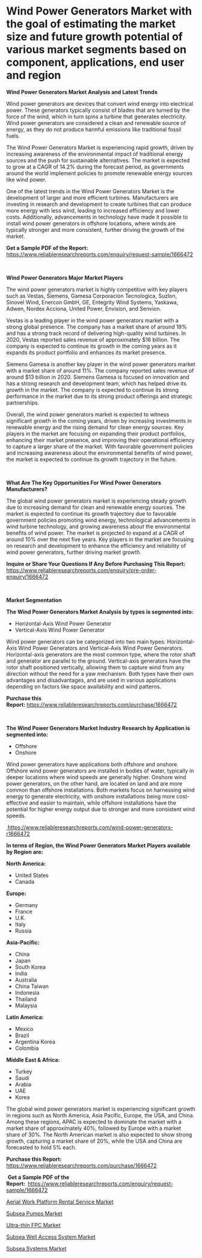 <p><h1>Wind Power Generators Market with the goal of estimating the market size and future growth potential of various market segments based on component, applications, end user and region</h1></p><p><strong>Wind Power Generators Market Analysis and Latest Trends</strong></p>
<p><p>Wind power generators are devices that convert wind energy into electrical power. These generators typically consist of blades that are turned by the force of the wind, which in turn spins a turbine that generates electricity. Wind power generators are considered a clean and renewable source of energy, as they do not produce harmful emissions like traditional fossil fuels.</p><p>The Wind Power Generators Market is experiencing rapid growth, driven by increasing awareness of the environmental impact of traditional energy sources and the push for sustainable alternatives. The market is expected to grow at a CAGR of 14.2% during the forecast period, as governments around the world implement policies to promote renewable energy sources like wind power.</p><p>One of the latest trends in the Wind Power Generators Market is the development of larger and more efficient turbines. Manufacturers are investing in research and development to create turbines that can produce more energy with less wind, leading to increased efficiency and lower costs. Additionally, advancements in technology have made it possible to install wind power generators in offshore locations, where winds are typically stronger and more consistent, further driving the growth of the market.</p></p>
<p><strong>Get a Sample PDF of the Report:&nbsp;</strong> <a href="https://www.reliableresearchreports.com/enquiry/request-sample/1666472">https://www.reliableresearchreports.com/enquiry/request-sample/1666472</a></p>
<p>&nbsp;</p>
<p><strong>Wind Power Generators Major Market Players</strong></p>
<p><p>The wind power generators market is highly competitive with key players such as Vestas, Siemens, Gamesa Corporacion Tecnologica, Suzlon, Sinovel Wind, Enercon GmbH, GE, Entegrity Wind Systems, Yaskawa, Adwen, Nordex Acciona, United Power, Envision, and Senvion.</p><p>Vestas is a leading player in the wind power generators market with a strong global presence. The company has a market share of around 19% and has a strong track record of delivering high-quality wind turbines. In 2020, Vestas reported sales revenue of approximately $16 billion. The company is expected to continue its growth in the coming years as it expands its product portfolio and enhances its market presence.</p><p>Siemens Gamesa is another key player in the wind power generators market with a market share of around 11%. The company reported sales revenue of around $13 billion in 2020. Siemens Gamesa is focused on innovation and has a strong research and development team, which has helped drive its growth in the market. The company is expected to continue its strong performance in the market due to its strong product offerings and strategic partnerships.</p><p>Overall, the wind power generators market is expected to witness significant growth in the coming years, driven by increasing investments in renewable energy and the rising demand for clean energy sources. Key players in the market are focusing on expanding their product portfolios, enhancing their market presence, and improving their operational efficiency to capture a larger share of the market. With favorable government policies and increasing awareness about the environmental benefits of wind power, the market is expected to continue its growth trajectory in the future.</p></p>
<p>&nbsp;</p>
<p><strong>What Are The Key Opportunities For Wind Power Generators Manufacturers?</strong></p>
<p><p>The global wind power generators market is experiencing steady growth due to increasing demand for clean and renewable energy sources. The market is expected to continue its growth trajectory due to favorable government policies promoting wind energy, technological advancements in wind turbine technology, and growing awareness about the environmental benefits of wind power. The market is projected to expand at a CAGR of around 10% over the next five years. Key players in the market are focusing on research and development to enhance the efficiency and reliability of wind power generators, further driving market growth.</p></p>
<p><strong>Inquire or Share Your Questions If Any Before Purchasing This Report:</strong> <a href="https://www.reliableresearchreports.com/enquiry/pre-order-enquiry/1666472">https://www.reliableresearchreports.com/enquiry/pre-order-enquiry/1666472</a></p>
<p>&nbsp;</p>
<p><strong>Market Segmentation</strong></p>
<p><strong>The Wind Power Generators Market Analysis by types is segmented into:</strong></p>
<p><ul><li>Horizontal-Axis Wind Power Generator</li><li>Vertical-Axis Wind Power Generator</li></ul></p>
<p><p>Wind power generators can be categorized into two main types: Horizontal-Axis Wind Power Generators and Vertical-Axis Wind Power Generators. Horizontal-axis generators are the most common type, where the rotor shaft and generator are parallel to the ground. Vertical-axis generators have the rotor shaft positioned vertically, allowing them to capture wind from any direction without the need for a yaw mechanism. Both types have their own advantages and disadvantages, and are used in various applications depending on factors like space availability and wind patterns.</p></p>
<p><strong>Purchase this Report:&nbsp;</strong><a href="https://www.reliableresearchreports.com/purchase/1666472">https://www.reliableresearchreports.com/purchase/1666472</a></p>
<p>&nbsp;</p>
<p><strong>The Wind Power Generators Market Industry Research by Application is segmented into:</strong></p>
<p><ul><li>Offshore</li><li>Onshore</li></ul></p>
<p><p>Wind power generators have applications both offshore and onshore. Offshore wind power generators are installed in bodies of water, typically in deeper locations where wind speeds are generally higher. Onshore wind power generators, on the other hand, are located on land and are more common than offshore installations. Both markets focus on harnessing wind energy to generate electricity, with onshore installations being more cost-effective and easier to maintain, while offshore installations have the potential for higher energy output due to stronger and more consistent wind speeds.</p></p>
<p><a href="https://www.reliableresearchreports.com/wind-power-generators-r1666472">&nbsp;https://www.reliableresearchreports.com/wind-power-generators-r1666472</a></p>
<p><strong>In terms of Region, the Wind Power Generators Market Players available by Region are:</strong></p>
<p>
    <p> <strong> North America: </strong>
        <ul>
            <li>United States</li>
            <li>Canada</li>
        </ul>
        </p> 
    <p> <strong> Europe: </strong>
        <ul>
            <li>Germany</li>
            <li>France</li>
            <li>U.K.</li>
            <li>Italy</li>
            <li>Russia</li>
        </ul>
        </p> 
    <p> <strong> Asia-Pacific: </strong>
        <ul>
            <li>China</li>
            <li>Japan</li>
            <li>South Korea</li>
            <li>India</li>
            <li>Australia</li>
            <li>China Taiwan</li>
            <li>Indonesia</li>
            <li>Thailand</li>
            <li>Malaysia</li>
        </ul>
        </p> 
    <p> <strong> Latin America: </strong>
        <ul>
            <li>Mexico</li>
            <li>Brazil</li>
            <li>Argentina Korea</li>
            <li>Colombia</li>
        </ul>
        </p> 
    <p> <strong> Middle East & Africa: </strong>
        <ul>
            <li>Turkey</li>
            <li>Saudi</li>
            <li>Arabia</li>
            <li>UAE</li>
            <li>Korea</li>
        </ul>
    </p>
    </p>
<p><p>The global wind power generators market is experiencing significant growth in regions such as North America, Asia Pacific, Europe, the USA, and China. Among these regions, APAC is expected to dominate the market with a market share of approximately 40%, followed by Europe with a market share of 30%. The North American market is also expected to show strong growth, capturing a market share of 20%, while the USA and China are forecasted to hold 5% each.</p></p>
<p><strong>Purchase this Report: </strong><a href="https://www.reliableresearchreports.com/purchase/1666472">https://www.reliableresearchreports.com/purchase/1666472</a></p>
<p>&nbsp;<strong>Get a Sample PDF of the Report:&nbsp;&nbsp;</strong><a href="https://www.reliableresearchreports.com/enquiry/request-sample/1666472">https://www.reliableresearchreports.com/enquiry/request-sample/1666472</a></p>
<p><strong></strong></p>
<p><p><a href="https://www.linkedin.com/pulse/market-forecast-global-aerial-work-platform-rental-service-m0jne?trackingId=Kqxv6UauTr6PpRDXiR2kug%3D%3D">Aerial Work Platform Rental Service Market</a></p><p><a href="https://github.com/ranaacryptoaddmin/Market-Research-Report-List-1/blob/main/subsea-pumps-market.md">Subsea Pumps Market</a></p><p><a href="https://www.linkedin.com/pulse/navigating-global-ultra-thin-fpc-market-landscape-trends-wirce?trackingId=lG5oQWWDSJqGVci4Iglsgg%3D%3D">Ultra-thin FPC Market</a></p><p><a href="https://github.com/gulaimolin/Market-Research-Report-List-6/blob/main/subsea-well-access-system-market.md">Subsea Well Access System Market</a></p><p><a href="https://github.com/RoccoManning/Market-Research-Report-List-6/blob/main/subsea-systems-market.md">Subsea Systems Market</a></p></p>